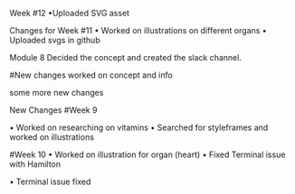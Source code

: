 Week #12
•Uploaded SVG asset

Changes for Week #11
• Worked on illustrations on different organs
• Uploaded svgs in github  

Module 8 
Decided the concept and created the slack channel. 


#New changes
worked on concept and info

some more new changes

New Changes #Week 9

• Worked on researching on vitamins
• Searched for styleframes and worked on illustrations

#Week 10
• Worked on illustration for organ (heart)
• Fixed Terminal issue with Hamilton

• Terminal issue fixed
